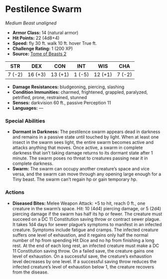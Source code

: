 # Pestilence Swarm

*Medium* *Beast* *unaligned*

- **Armor Class:** 14 (natural armor)
- **Hit Points:** 22 (4d8+4)
- **Speed:** fly 30 ft. walk 10 ft. hover True ft.
- **Challenge Rating:** 1 (200 XP)
- **Source:** [Tome of Beasts 2](https://koboldpress.com/kpstore/product/tome-of-beasts-2-for-5th-edition/)

| STR | DEX | CON | INT | WIS | CHA |
| --- | --- | --- | --- | --- | --- |
| 7 (-2) | 16 (+3) | 13 (+1) | 1 (-5) | 12 (+1) | 7 (-2) |

- **Damage Resistances:** bludgeoning, piercing, slashing
- **Condition Immunities:** charmed, frightened, grappled, paralyzed, petrified, prone, restrained, stunned
- **Senses:** darkvision 60 ft., passive Perception 11
- **Languages:** —
### Special Abilities
- **Dormant in Darkness:** The pestilence swarm appears dead in darkness and remains in a passive state until touched by light. When at least one insect in the swarm sees light, the entire swarm becomes active and attacks anything that moves. Once active, a swarm in complete darkness that isn’t taking damage returns to its dormant state after 1 minute. The swarm poses no threat to creatures passing near it in complete darkness.
- **Swarm:** The swarm can occupy another creature’s space and vice versa, and the swarm can move through any opening large enough for a Tiny beast. The swarm can’t regain hp or gain temporary hp.
### Actions
- **Diseased Bites:** Melee Weapon Attack: +5 to hit, reach 0 ft., one creature in the swarm’s space. Hit: 10 (4d4) piercing damage, or 5 (2d4) piercing damage if the swarm has half its hp or fewer. The creature must succeed on a DC 11 Constitution saving throw or contract sewer plague. It takes 1d4 days for sewer plague’s symptoms to manifest in an infected creature. Symptoms include fatigue and cramps. The infected creature suffers one level of exhaustion, and it regains only half the normal number of hp from spending Hit Dice and no hp from finishing a long rest. At the end of each long rest, an infected creature must make a DC 11 Constitution saving throw. On a failed save, the creature gains one level of exhaustion. On a successful save, the creature’s exhaustion level decreases by one level. If a successful saving throw reduces the infected creature’s level of exhaustion below 1, the creature recovers from the disease.
